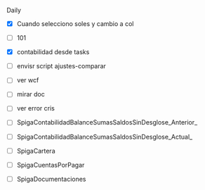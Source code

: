 Daily
- [x] Cuando selecciono soles y cambio a col
- [ ] 101
- [x] contabilidad desde tasks
- [ ] envisr script ajustes-comparar
- [ ] ver wcf
- [ ] mirar doc
- [ ] ver error cris
- [ ] SpigaContabilidadBalanceSumasSaldosSinDesglose_Anterior_
- [ ] SpigaContabilidadBalanceSumasSaldosSinDesglose_Actual_
- [ ] SpigaCartera
- [ ] SpigaCuentasPorPagar
- [ ] SpigaDocumentaciones

